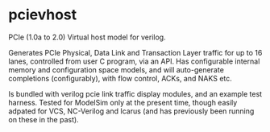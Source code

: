 # pcievhost
PCIe (1.0a to 2.0) Virtual host model for verilog.

Generates PCIe Physical, Data Link and Transaction Layer traffic for up to 16 lanes, controlled from user C program, via an API. Has configurable internal memory and configuration space models, and will auto-generate completions (configurably), with flow control, ACKs, and NAKS etc.

Is bundled with verilog pcie link traffic display modules, and an example test harness. Tested for ModelSim only at the present time, though easily adpated for VCS, NC-Verilog and Icarus (and has previously been running on these in the past).
